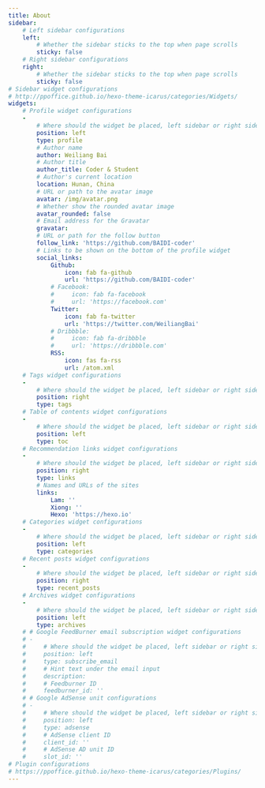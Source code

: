 ```yaml
---
title: About
sidebar:
    # Left sidebar configurations
    left:
        # Whether the sidebar sticks to the top when page scrolls
        sticky: false
    # Right sidebar configurations
    right:
        # Whether the sidebar sticks to the top when page scrolls
        sticky: false
# Sidebar widget configurations
# http://ppoffice.github.io/hexo-theme-icarus/categories/Widgets/
widgets:
    # Profile widget configurations
    -
        # Where should the widget be placed, left sidebar or right sidebar
        position: left
        type: profile
        # Author name
        author: Weiliang Bai
        # Author title
        author_title: Coder & Student
        # Author's current location
        location: Hunan, China
        # URL or path to the avatar image
        avatar: /img/avatar.png
        # Whether show the rounded avatar image
        avatar_rounded: false
        # Email address for the Gravatar
        gravatar: 
        # URL or path for the follow button
        follow_link: 'https://github.com/BAIDI-coder'
        # Links to be shown on the bottom of the profile widget
        social_links:
            Github:
                icon: fab fa-github
                url: 'https://github.com/BAIDI-coder'
            # Facebook:
            #     icon: fab fa-facebook
            #     url: 'https://facebook.com'
            Twitter:
                icon: fab fa-twitter
                url: 'https://twitter.com/WeiliangBai'
            # Dribbble:
            #     icon: fab fa-dribbble
            #     url: 'https://dribbble.com'
            RSS:
                icon: fas fa-rss
                url: /atom.xml
    # Tags widget configurations
    -
        # Where should the widget be placed, left sidebar or right sidebar
        position: right
        type: tags
    # Table of contents widget configurations
    -
        # Where should the widget be placed, left sidebar or right sidebar
        position: left
        type: toc
    # Recommendation links widget configurations
    -
        # Where should the widget be placed, left sidebar or right sidebar
        position: right
        type: links
        # Names and URLs of the sites
        links:
            Lam: ''
            Xiong: ''
            Hexo: 'https://hexo.io'
    # Categories widget configurations
    -
        # Where should the widget be placed, left sidebar or right sidebar
        position: left
        type: categories
    # Recent posts widget configurations
    -
        # Where should the widget be placed, left sidebar or right sidebar
        position: right
        type: recent_posts
    # Archives widget configurations
    -
        # Where should the widget be placed, left sidebar or right sidebar
        position: left
        type: archives
    # # Google FeedBurner email subscription widget configurations
    # -
    #     # Where should the widget be placed, left sidebar or right sidebar
    #     position: left
    #     type: subscribe_email
    #     # Hint text under the email input
    #     description: 
    #     # Feedburner ID
    #     feedburner_id: ''
    # # Google AdSense unit configurations
    # -
    #     # Where should the widget be placed, left sidebar or right sidebar
    #     position: left
    #     type: adsense
    #     # AdSense client ID
    #     client_id: ''
    #     # AdSense AD unit ID
    #     slot_id: ''
# Plugin configurations
# https://ppoffice.github.io/hexo-theme-icarus/categories/Plugins/
---
```


